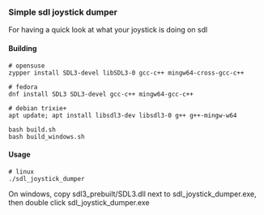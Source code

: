 ### Simple sdl joystick dumper

For having a quick look at what your joystick is doing on sdl

#### Building
```
# opensuse
zypper install SDL3-devel libSDL3-0 gcc-c++ mingw64-cross-gcc-c++

# fedora 
dnf install SDL3 SDL3-devel gcc-c++ mingw64-gcc-c++

# debian trixie+
apt update; apt install libsdl3-dev libsdl3-0 g++ g++-mingw-w64

bash build.sh
bash build_windows.sh
```

#### Usage
```
# linux
./sdl_joystick_dumper
```

On windows, copy sdl3_prebuilt/SDL3.dll next to sdl_joystick_dumper.exe, then double click sdl_joystick_dumper.exe
